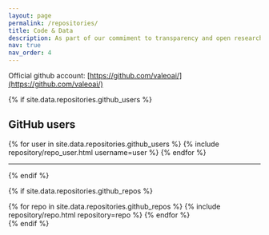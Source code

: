 ```yaml
---
layout: page
permalink: /repositories/
title: Code & Data
description: As part of our commiment to transparency and open research. Explore our codes, models, weights, and datasets.
nav: true
nav_order: 4
---
```


Official github account: [https://github.com/valeoai/](https://github.com/valeoai/)

{% if site.data.repositories.github_users %}
## GitHub users

<div class="repositories d-flex flex-wrap flex-md-row flex-column justify-content-between align-items-center">
  {% for user in site.data.repositories.github_users %}
    {% include repository/repo_user.html username=user %}
  {% endfor %}
</div>

---
{% endif %}

{% if site.data.repositories.github_repos %}
<!-- ## GitHub Repositories -->

<div class="repositories d-flex flex-wrap flex-md-row flex-column justify-content-between align-items-center">
  {% for repo in site.data.repositories.github_repos %}
    {% include repository/repo.html repository=repo %}
  {% endfor %}
</div>
{% endif %}
